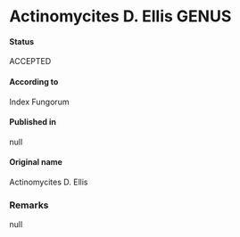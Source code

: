 Actinomycites D. Ellis GENUS
=======

#### Status
ACCEPTED

#### According to
Index Fungorum

#### Published in
null

#### Original name
Actinomycites D. Ellis

### Remarks
null